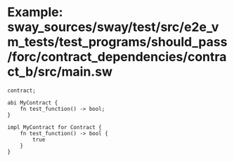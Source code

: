 # Example: sway_sources/sway/test/src/e2e_vm_tests/test_programs/should_pass/forc/contract_dependencies/contract_b/src/main.sw

```sway
contract;

abi MyContract {
    fn test_function() -> bool;
}

impl MyContract for Contract {
    fn test_function() -> bool {
        true
    }
}

```
